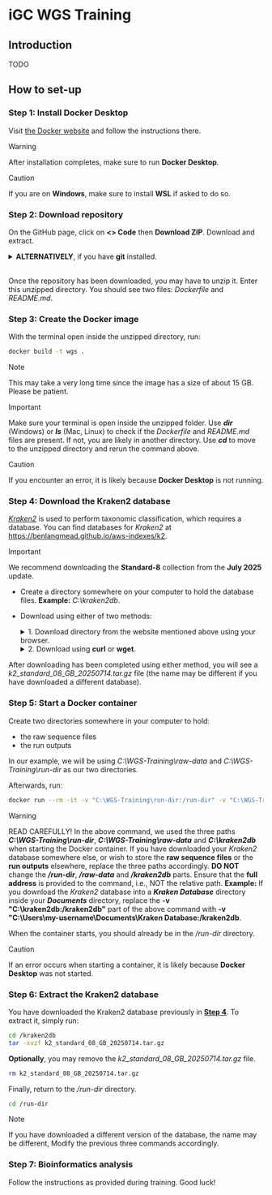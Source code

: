 # iGC WGS Training

## Introduction

TODO

## How to set-up

### Step 1: Install **Docker Desktop**

Visit [the Docker website](https://www.docker.com) and follow the instructions there.

> [!WARNING]
> After installation completes, make sure to run **Docker Desktop**.

> [!CAUTION]
> If you are on **Windows**, make sure to install **WSL** if asked to do so.

### Step 2: Download repository

On the GitHub page, click on **<> Code** then **Download ZIP**. Download and extract.

<details>

<summary><strong>ALTERNATIVELY</strong>, if you have <strong>git</strong> installed.</summary>

Using the terminal, run:

```bash
git clone https://github.com/tanzim-rahman/wgs-training.git
```

</details><br/>

Once the repository has been downloaded, you may have to unzip it. Enter this unzipped directory. You should see two files: *Dockerfile* and *README.md*.

### Step 3: Create the Docker image

With the terminal open inside the unzipped directory, run:

```bash
docker build -t wgs .
```

> [!NOTE]
> This may take a very long time since the image has a size of about 15 GB. Please be patient.

> [!IMPORTANT]
> Make sure your terminal is open inside the unzipped folder. Use ***dir*** (Windows) or ***ls*** (Mac, Linux) to check if the *Dockerfile* and *README.md* files are present. If not, you are likely in another directory. Use ***cd*** to move to the unzipped directory and rerun the command above.

> [!CAUTION]
> If you encounter an error, it is likely because **Docker Desktop** is not running.

### Step 4: Download the Kraken2 database

[*Kraken2*](https://github.com/DerrickWood/kraken2) is used to perform taxonomic classification, which requires a database. You can find databases for *Kraken2* at <https://benlangmead.github.io/aws-indexes/k2>.

> [!IMPORTANT]
> We recommend downloading the **Standard-8** collection from the **July 2025** update.

- Create a directory somewhere on your computer to hold the database files. **Example:** *C:\kraken2db*.
- Download using either of two methods:

    <details>
    <summary>1. Download directory from the website mentioned above using your browser.</summary>
        <ul>
            <li>Click on the <strong>.tar.gz</strong> link on the <strong>Standard-8</strong> row.</li>
            <li>Save the file into the newly created database directory (<i>C:\kraken2db).</i>
        </ul>
    </details>

    <details>
    <summary>2. Download using <strong>curl</strong> or <strong>wget</strong>.</summary>

    Using a terminal, run:

        curl -o k2_standard_08_GB_20250714.tar.gz https://genome-idx.s3.amazonaws.com/kraken/k2_standard_08_GB_20250714.tar.gz
    OR

        wget k2_standard_08_GB_20250714.tar.gz https://genome-idx.s3.amazonaws.com/kraken/k2_standard_08_GB_20250714.tar.gz
    </details>

After downloading has been completed using either method, you will see a *k2_standard_08_GB_20250714.tar.gz* file (the name may be different if you have downloaded a different database).

### Step 5: Start a Docker container

Create two directories somewhere in your computer to hold:

- the raw sequence files
- the run outputs

In our example, we will be using *C:\WGS-Training\raw-data* and *C:\WGS-Training\run-dir* as our two directories.

Afterwards, run:

```bash
docker run --rm -it -v "C:\WGS-Training\run-dir:/run-dir" -v "C:\WGS-Training\raw-data:/raw-data" -v "C:\kraken2db:/kraken2db" wgs /bin/bash
```

> [!WARNING]
> READ CAREFULLY! In the above command, we used the three paths ***C:\WGS-Training\run-dir***, ***C:\WGS-Training\raw-data*** and ***C:\kraken2db*** when starting the Docker container. If you have downloaded your *Kraken2* database somewhere else, or wish to store the **raw sequence files** or the **run outputs** elsewhere, replace the three paths accordingly. **DO NOT** change the ***/run-dir***, ***/raw-data*** and ***/kraken2db*** parts. Ensure that the **full address** is provided to the command, i.e., NOT the relative path. **Example:** If you download the *Kraken2* database into a ***Kraken Database*** directory inside your ***Documents*** directory, replace the **-v "C:\kraken2db:/kraken2db"** part of the above command with **-v "C:\Users\my-username\Documents\Kraken Database:/kraken2db**.

When the container starts, you should already be in the */run-dir* directory.

> [!CAUTION]
> If an error occurs when starting a container, it is likely because **Docker Desktop** was not started.

### Step 6: Extract the Kraken2 database

You have downloaded the Kraken2 database previously in [**Step 4**](#step-4-download-the-kraken2-database). To extract it, simply run:

```bash
cd /kraken2db
tar -xvzf k2_standard_08_GB_20250714.tar.gz
```

**Optionally**, you may remove the *k2_standard_08_GB_20250714.tar.gz* file.

```bash
rm k2_standard_08_GB_20250714.tar.gz
```

Finally, return to the */run-dir* directory.

```bash
cd /run-dir
```

> [!NOTE]
> If you have downloaded a different version of the database, the name may be different, Modify the previous three commands accordingly.

### Step 7: Bioinformatics analysis

Follow the instructions as provided during training. Good luck!
